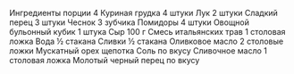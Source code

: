 Ингредиенты
порции
4
Куриная грудка
4 штуки
Лук
2 штуки
Сладкий перец
3 штуки
Чеснок
3 зубчика
Помидоры
4 штуки
Овощной бульонный кубик
1 штука
Сыр
100 г
Смесь итальянских трав
1 столовая ложка
Вода
½ стакана
Сливки
½ стакана
Оливковое масло
2 столовые ложки
Мускатный орех
щепотка
Соль
по вкусу
Сливочное масло
1 столовая ложка
Молотый черный перец
по вкусу
